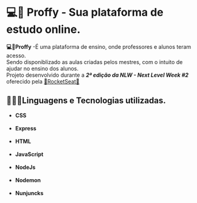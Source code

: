 <h1>💻📖 Proffy - Sua plataforma de estudo online. </h1>

**💻📖Proffy** -É uma plataforma de ensino, onde professores e alunos teram acesso. </br> Sendo disponiblizado as aulas criadas pelos mestres, com o intuito de ajudar no ensino dos alunos.
</br> Projeto desenvolvido durante a **_2ª edição da NLW - Next Level Week #2_** oferecido pela [🚀RocketSeat🚀](https://rocketseat.com.br/)

<h2>👨🏾‍💻Linguagens e Tecnologias utilizadas.</h2>
<ul><b><li>CSS</li></b>  
</br> <b><li>Express</li></b>
</br> <b><li>HTML</li></b>
</br> <b><li>JavaScript</li></b>
</br> <b><li>NodeJs</li></b>
</br> <b><li>Nodemon</li></b>
</br> <b><li>Nunjuncks</li></b></ul>


